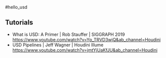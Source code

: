 #hello_usd

## Tutorials

- What is USD: A Primer | Rob Stauffer | SIGGRAPH 2019 https://www.youtube.com/watch?v=Yp_TRVD3wjQ&ab_channel=Houdini
- USD Pipelines | Jeff Wagner | Houdini Illume https://www.youtube.com/watch?v=jmtYjUaKfJU&ab_channel=Houdini
